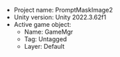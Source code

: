 <!-- UNITY CODE ASSIST INSTRUCTIONS START -->
- Project name: PromptMaskImage2
- Unity version: Unity 2022.3.62f1
- Active game object:
  - Name: GameMgr
  - Tag: Untagged
  - Layer: Default
<!-- UNITY CODE ASSIST INSTRUCTIONS END -->